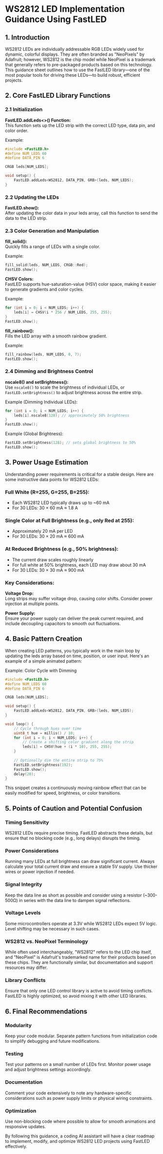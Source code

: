 # WS2812 LED Implementation Guidance Using FastLED

## 1. Introduction
WS2812 LEDs are individually addressable RGB LEDs widely used for dynamic, colorful displays. They are often branded as "NeoPixels" by Adafruit; however, WS2812 is the chip model while NeoPixel is a trademark that generally refers to pre-packaged products based on this technology. This guidance sheet outlines how to use the FastLED library—one of the most popular tools for driving these LEDs—to build robust, efficient projects.

## 2. Core FastLED Library Functions

### 2.1 Initialization
**FastLED.addLeds<>() Function:**  
This function sets up the LED strip with the correct LED type, data pin, and color order.

Example:
```cpp
#include <FastLED.h>
#define NUM_LEDS 60
#define DATA_PIN 6

CRGB leds[NUM_LEDS];

void setup() {
    FastLED.addLeds<WS2812, DATA_PIN, GRB>(leds, NUM_LEDS);
}
```

### 2.2 Updating the LEDs
**FastLED.show():**  
After updating the color data in your leds array, call this function to send the data to the LED strip.

### 2.3 Color Generation and Manipulation
**fill_solid():**  
Quickly fills a range of LEDs with a single color.

Example:
```cpp
fill_solid(leds, NUM_LEDS, CRGB::Red);
FastLED.show();
```

**CHSV Colors:**  
FastLED supports hue-saturation-value (HSV) color space, making it easier to generate gradients and color cycles.

Example:
```cpp
for (int i = 0; i < NUM_LEDS; i++) {
    leds[i] = CHSV(i * 256 / NUM_LEDS, 255, 255);
}
FastLED.show();
```

**fill_rainbow():**  
Fills the LED array with a smooth rainbow gradient.

Example:
```cpp
fill_rainbow(leds, NUM_LEDS, 0, 7);
FastLED.show();
```

### 2.4 Dimming and Brightness Control
**nscale8() and setBrightness():**  
Use `nscale8()` to scale the brightness of individual LEDs, or `FastLED.setBrightness()` to adjust brightness across the entire strip.

Example (Dimming Individual LEDs):
```cpp
for (int i = 0; i < NUM_LEDS; i++) {
    leds[i].nscale8(128); // approximately 50% brightness
}
FastLED.show();
```

Example (Global Brightness):
```cpp
FastLED.setBrightness(128); // sets global brightness to 50%
FastLED.show();
```

## 3. Power Usage Estimation
Understanding power requirements is critical for a stable design. Here are some instructive data points for WS2812 LEDs:

### Full White (R=255, G=255, B=255):
- Each WS2812 LED typically draws up to ~60 mA
- For 30 LEDs: 30 × 60 mA ≈ 1.8 A

### Single Color at Full Brightness (e.g., only Red at 255):
- Approximately 20 mA per LED
- For 30 LEDs: 30 × 20 mA ≈ 600 mA

### At Reduced Brightness (e.g., 50% brightness):
- The current draw scales roughly linearly
- For full white at 50% brightness, each LED may draw about 30 mA
- For 30 LEDs: 30 × 30 mA ≈ 900 mA

### Key Considerations:

**Voltage Drop:**  
Long strips may suffer voltage drop, causing color shifts. Consider power injection at multiple points.

**Power Supply:**  
Ensure your power supply can deliver the peak current required, and include decoupling capacitors to smooth out fluctuations.

## 4. Basic Pattern Creation
When creating LED patterns, you typically work in the main loop by updating the leds array based on time, position, or user input. Here's an example of a simple animated pattern:

Example: Color Cycle with Dimming
```cpp
#include <FastLED.h>
#define NUM_LEDS 60
#define DATA_PIN 6

CRGB leds[NUM_LEDS];

void setup() {
    FastLED.addLeds<WS2812, DATA_PIN, GRB>(leds, NUM_LEDS);
}

void loop() {
    // Cycle through hues over time
    uint8_t hue = millis() / 10;
    for (int i = 0; i < NUM_LEDS; i++) {
        // Create a shifting color gradient along the strip
        leds[i] = CHSV(hue + (i * 10), 255, 255);
    }
    
    // Optionally dim the entire strip to 75%
    FastLED.setBrightness(192);
    FastLED.show();
    delay(20);
}
```

This snippet creates a continuously moving rainbow effect that can be easily modified for speed, brightness, or color transitions.

## 5. Points of Caution and Potential Confusion

### Timing Sensitivity
WS2812 LEDs require precise timing. FastLED abstracts these details, but ensure that no blocking code (e.g., long delays) disrupts the timing.

### Power Considerations
Running many LEDs at full brightness can draw significant current. Always calculate your total current draw and ensure a stable 5V supply. Use thicker wires or power injection if needed.

### Signal Integrity
Keep the data line as short as possible and consider using a resistor (~300-500Ω) in series with the data line to dampen signal reflections.

### Voltage Levels
Some microcontrollers operate at 3.3V while WS2812 LEDs expect 5V logic. Level shifting may be necessary in such cases.

### WS2812 vs. NeoPixel Terminology
While often used interchangeably, "WS2812" refers to the LED chip itself, and "NeoPixel" is Adafruit's trademarked name for their products based on these chips. They are functionally similar, but documentation and support resources may differ.

### Library Conflicts
Ensure that only one LED control library is active to avoid timing conflicts. FastLED is highly optimized, so avoid mixing it with other LED libraries.

## 6. Final Recommendations

### Modularity
Keep your code modular. Separate pattern functions from initialization code to simplify debugging and future modifications.

### Testing
Test your patterns on a small number of LEDs first. Monitor power usage and adjust brightness settings accordingly.

### Documentation
Comment your code extensively to note any hardware-specific considerations such as power supply limits or physical wiring constraints.

### Optimization
Use non-blocking code where possible to allow for smooth animations and responsive updates.

By following this guidance, a coding AI assistant will have a clear roadmap to implement, modify, and optimize WS2812 LED projects using FastLED effectively.
